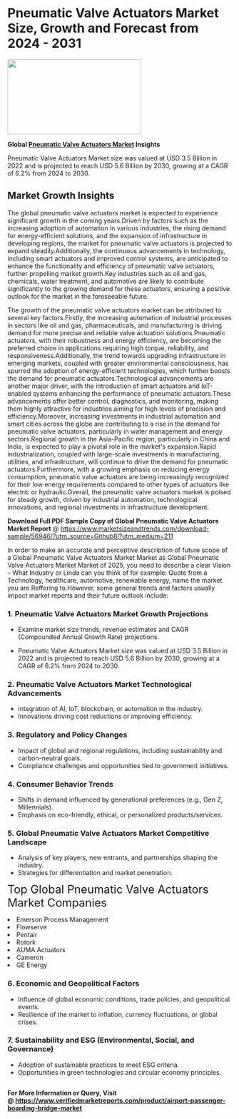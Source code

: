 <H1>Pneumatic Valve Actuators Market Size, Growth and Forecast from 2024 - 2031</H1><img class="aligncenter size-medium wp-image-584254" src="https://thirdeyenews.in/wp-content/uploads/2024/09/Global-Market-Research-300x168.jpeg" alt="" width="300" height="168" /><p><strong>Global&nbsp;<a href="https://www.marketsizeandtrends.com/download-sample/56946/?utm_source=Github8j?utm_medium=211">Pneumatic Valve Actuators Market</a> Insights</strong></p><p>Pneumatic Valve Actuators Market size was valued at USD 3.5 Billion in 2022 and is projected to reach USD 5.6 Billion by 2030, growing at a CAGR of 6.2% from 2024 to 2030.</p><p><h2>Market Growth Insights</h2> <p>The global pneumatic valve actuators market is expected to experience significant growth in the coming years.Driven by factors such as the increasing adoption of automation in various industries, the rising demand for energy-efficient solutions, and the expansion of infrastructure in developing regions, the market for pneumatic valve actuators is projected to expand steadily.Additionally, the continuous advancements in technology, including smart actuators and improved control systems, are anticipated to enhance the functionality and efficiency of pneumatic valve actuators, further propelling market growth.Key industries such as oil and gas, chemicals, water treatment, and automotive are likely to contribute significantly to the growing demand for these actuators, ensuring a positive outlook for the market in the foreseeable future.</p> <p>The growth of the pneumatic valve actuators market can be attributed to several key factors.Firstly, the increasing automation of industrial processes in sectors like oil and gas, pharmaceuticals, and manufacturing is driving demand for more precise and reliable valve actuation solutions.Pneumatic actuators, with their robustness and energy efficiency, are becoming the preferred choice in applications requiring high torque, reliability, and responsiveness.Additionally, the trend towards upgrading infrastructure in emerging markets, coupled with greater environmental consciousness, has spurred the adoption of energy-efficient technologies, which further boosts the demand for pneumatic actuators.Technological advancements are another major driver, with the introduction of smart actuators and IoT-enabled systems enhancing the performance of pneumatic actuators.These advancements offer better control, diagnostics, and monitoring, making them highly attractive for industries aiming for high levels of precision and efficiency.Moreover, increasing investments in industrial automation and smart cities across the globe are contributing to a rise in the demand for pneumatic valve actuators, particularly in water management and energy sectors.Regional growth in the Asia-Pacific region, particularly in China and India, is expected to play a pivotal role in the market's expansion.Rapid industrialization, coupled with large-scale investments in manufacturing, utilities, and infrastructure, will continue to drive the demand for pneumatic actuators.Furthermore, with a growing emphasis on reducing energy consumption, pneumatic valve actuators are being increasingly recognized for their low energy requirements compared to other types of actuators like electric or hydraulic.Overall, the pneumatic valve actuators market is poised for steady growth, driven by industrial automation, technological innovations, and regional investments in infrastructure development.</p> <p><span class=""><strong>Download Full PDF Sample Copy of Global Pneumatic Valve Actuators Market Report</strong> @ <a href="https://www.marketsizeandtrends.com/download-sample/56946/?utm_source=Github8j?utm_medium=211" target="_blank">https://www.marketsizeandtrends.com/download-sample/56946/?utm_source=Github8j?utm_medium=211</a></span></p><p>In order to make an accurate and perceptive description of future scope of a Global&nbsp;Pneumatic Valve Actuators Market Market as Global&nbsp;Pneumatic Valve Actuators Market Market of 2025, you need to describe a clear Vision &ndash; What Industry or Linda can you think of for example: Quote from a Technology, healthcare, automotive, renewable energy, name the market you are Reffering to.However, some general trends and factors usually impact market reports and their future outlook include:</p><h3>1.&nbsp;<strong>Pneumatic Valve Actuators Market Growth Projections</strong></h3><ul><li>Examine market size trends, revenue estimates and CAGR (Compounded Annual Growth Rate) projections.</li><li><p>Pneumatic Valve Actuators Market size was valued at USD 3.5 Billion in 2022 and is projected to reach USD 5.6 Billion by 2030, growing at a CAGR of 6.2% from 2024 to 2030.</p></li></ul><h3>2.&nbsp;<strong>Pneumatic Valve Actuators Market Technological Advancements</strong></h3><ul><li>Integration of AI, IoT, blockchain, or automation in the industry.</li><li>Innovations driving cost reductions or improving efficiency.</li></ul><h3>3.&nbsp;<strong>Regulatory and Policy Changes</strong></h3><ul><li>Impact of global and regional regulations, including sustainability and carbon-neutral goals.</li><li>Compliance challenges and opportunities tied to government initiatives.</li></ul><h3>4.&nbsp;<strong>Consumer Behavior Trends</strong></h3><ul><li>Shifts in demand influenced by generational preferences (e.g., Gen Z, Millennials).</li><li>Emphasis on eco-friendly, ethical, or personalized products/services.</li></ul><h3>5.&nbsp;<strong>Global Pneumatic Valve Actuators Market Competitive Landscape</strong></h3><ul><li>Analysis of key players, new entrants, and partnerships shaping the industry.</li><li>Strategies for differentiation and market penetration.</li></ul><p data-pm-slice="1 1 []"><span style="color: inherit; font-family: inherit; font-size: 25px;">Top Global Pneumatic Valve Actuators Market Companies</span></p><div class="" data-test-id=""><p><li>Emerson Process Management</li><li> Flowserve</li><li> Pentair</li><li> Rotork</li><li> AUMA Actuators</li><li> Cameron</li><li> GE Energy</li></p></div><h3>6.&nbsp;<strong>Economic and Geopolitical Factors</strong></h3><ul><li>Influence of global economic conditions, trade policies, and geopolitical events.</li><li>Resilience of the market to inflation, currency fluctuations, or global crises.</li></ul><h3>7.&nbsp;<strong>Sustainability and ESG (Environmental, Social, and Governance)</strong></h3><ul><li>Adoption of sustainable practices to meet ESG criteria.</li><li>Opportunities in green technologies and circular economy principles.</li></ul><h2><strong style="font-size: 14px;">For More Information or Query, Visit @&nbsp;</strong><a style="background-color: #ffffff; font-size: 14px;" href="https://www.marketsizeandtrends.com/report/pneumatic-valve-actuators-market/" target="_blank">https://www.verifiedmarketreports.com/product/airport-passenger-boarding-bridge-market</a></h2>